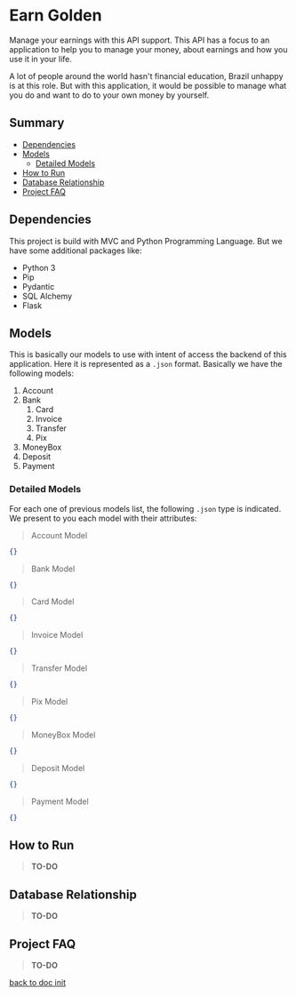 # Earn Golden
Manage your earnings with this API support. This API has a focus to an application to help you to manage
your money, about earnings and how you use it in your life.

A lot of people around the world hasn't financial education, Brazil unhappy is at this role. But with
this application, it would be possible to manage what you do and want to do to your own money by
yourself.

## Summary
- [Dependencies](#dependencies)
- [Models](#models)
  - [Detailed Models](#detailed-models)
- [How to Run](#how-to-run)
- [Database Relationship](#database-relationship)
- [Project FAQ](#project-faq)

## Dependencies
This project is build with MVC and Python Programming Language. But we have some additional packages like:

- Python 3
- Pip
- Pydantic
- SQL Alchemy
- Flask

## Models
This is basically our models to use with intent of access the backend of this application. Here it
is represented as a `.json` format. Basically we have the following models:

1. Account
2. Bank
   1. Card
   2. Invoice
   3. Transfer
   4. Pix
3. MoneyBox
4. Deposit
5. Payment

### Detailed Models
For each one of previous models list, the following `.json` type is indicated. We present to you
each model with their attributes:
> Account Model
```json
{}
```
> Bank Model
```json
{}
```
> Card Model
```json
{}
```
> Invoice Model
```json
{}
```
> Transfer Model
```json
{}
```
> Pix Model
```json
{}
```
> MoneyBox Model
```json
{}
```
> Deposit Model
```json
{}
```
> Payment Model
```json
{}
```

## How to Run
> **TO-DO**

## Database Relationship
> **TO-DO**

## Project FAQ
> **TO-DO**

[back to doc init](#earn-golden)
